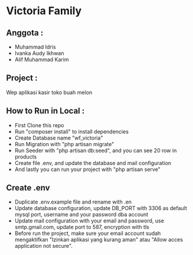 # Victoria Family
## Anggota : 
- Muhammad Idris
- Ivanka Audy Ikhwan
- Alif Muhammad Karim

## Project :
Wep aplikasi kasir toko buah melon

## How to Run in Local :
- First Clone this repo
- Run "composer install" to install dependencies
- Create Database name "wf_victoria"
- Run Migration with "php artisan migrate"
- Run Seeder with "php artisan db:seed", and you can see 20 row in products
- Create file .env, and update the database and mail configuration
- And lastly you can run your project with "php artisan serve"

## Create .env
- Duplicate .env.example file and rename with .en
- Update database configuration, update DB_PORT with 3306 as default mysql port, username and your password dba account
- Update mail configuration with your email and password, use smtp.gmail.com, update port to 587, encryption with tls
- Before run the project, make sure your email account sudah mengaktifkan "Izinkan aplikasi yang kurang aman" atau "Allow acces application not secure".
